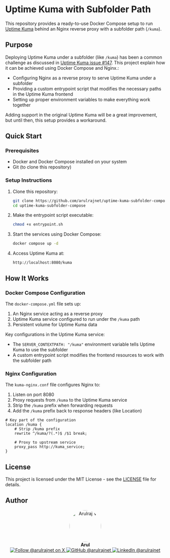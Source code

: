 # Uptime Kuma with Subfolder Path

This repository provides a ready-to-use Docker Compose setup to run [Uptime Kuma](https://github.com/louislam/uptime-kuma) behind an Nginx reverse proxy with a subfolder path (`/kuma`).

## Purpose

Deploying Uptime Kuma under a subfolder (like `/kuma`) has been a common challenge as discussed in [Uptime Kuma issue #147](https://github.com/louislam/uptime-kuma/issues/147#issuecomment-2858297375). This project explain how it can be achieved using Docker Compose and Nginx.:

- Configuring Nginx as a reverse proxy to serve Uptime Kuma under a subfolder
- Providing a custom entrypoint script that modifies the necessary paths in the Uptime Kuma frontend
- Setting up proper environment variables to make everything work together

Adding support in the original Uptime Kuma will be a great improvement, but until then, this setup provides a workaround.

## Quick Start

### Prerequisites

- Docker and Docker Compose installed on your system
- Git (to clone this repository)

### Setup Instructions

1. Clone this repository:
   ```bash
   git clone https://github.com/arulrajnet/uptime-kuma-subfolder-compose.git
   cd uptime-kuma-subfolder-compose
   ```

2. Make the entrypoint script executable:
   ```bash
   chmod +x entrypoint.sh
   ```

3. Start the services using Docker Compose:
   ```bash
   docker compose up -d
   ```

4. Access Uptime Kuma at:
   ```
   http://localhost:8080/kuma
   ```

## How It Works

### Docker Compose Configuration

The `docker-compose.yml` file sets up:

1. An Nginx service acting as a reverse proxy
2. Uptime Kuma service configured to run under the `/kuma` path
3. Persistent volume for Uptime Kuma data

Key configurations in the Uptime Kuma service:
- The `SERVER_CONTEXTPATH: "/kuma"` environment variable tells Uptime Kuma to use the subfolder
- A custom entrypoint script modifies the frontend resources to work with the subfolder path

### Nginx Configuration

The `kuma-nginx.conf` file configures Nginx to:

1. Listen on port 8080
2. Proxy requests from `/kuma` to the Uptime Kuma service
3. Strip the `/kuma` prefix when forwarding requests
4. Add the `/kuma` prefix back to response headers (like Location)

```nginx
# Key part of the configuration
location /kuma {
    # Strip /kuma prefix
    rewrite ^/kuma/?(.*)$ /$1 break;

    # Proxy to upstream service
    proxy_pass http://kuma_service;
}
```

## License

This project is licensed under the MIT License - see the [LICENSE](LICENSE) file for details.

## Author

<p align="center">
  <a href="https://x.com/arulrajnet">
    <img src="https://github.com/arulrajnet.png?size=100" alt="Arulraj V" width="100" height="100" style="border-radius: 50%;" class="avatar-user">
  </a>
  <br>
  <strong>Arul</strong>
  <br>
  <a href="https://x.com/arulrajnet">
    <img src="https://img.shields.io/badge/Follow-%40arulrajnet-1DA1F2?style=for-the-badge&logo=x&logoColor=white" alt="Follow @arulrajnet on X">
  </a>
  <a href="https://github.com/arulrajnet">
    <img src="https://img.shields.io/badge/GitHub-arulrajnet-181717?style=for-the-badge&logo=github&logoColor=white" alt="GitHub @arulrajnet">
  </a>
  <a href="https://linkedin.com/in/arulrajnet">
    <img src="https://custom-icon-badges.demolab.com/badge/LinkedIn-arulrajnet-0A66C2?style=for-the-badge&logo=linkedin-white&logoColor=white" alt="LinkedIn @arulrajnet">
  </a>
</p>
